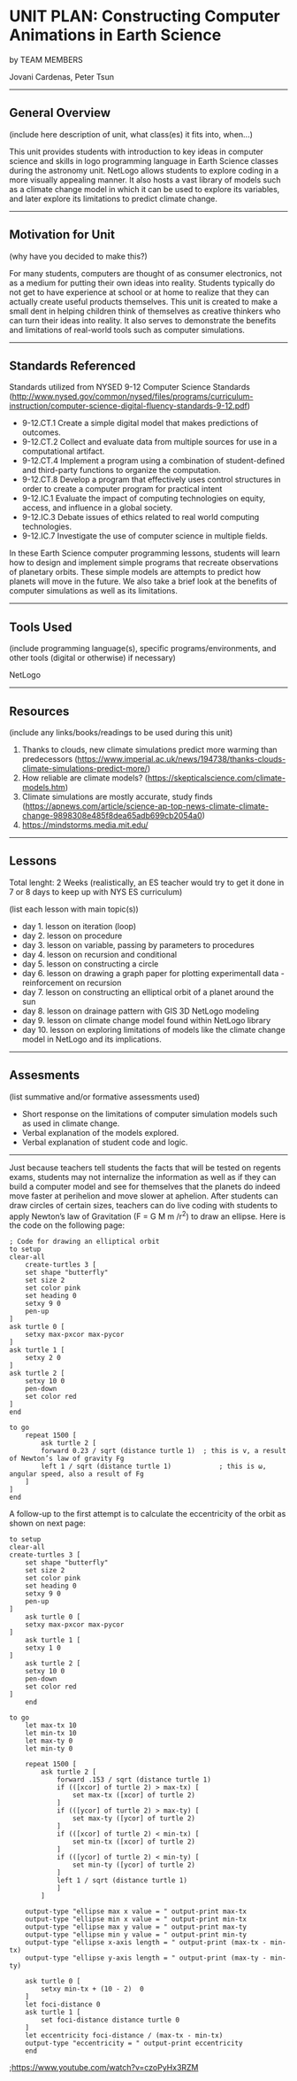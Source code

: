 # UNIT PLAN: Constructing Computer Animations in Earth Science

by TEAM MEMBERS

Jovani Cardenas, Peter Tsun

-----

## General Overview
(include here description of unit, what class(es) it fits into, when...)

This unit provides students with introduction to key ideas in computer science and skills in logo programming language
in Earth Science classes during the astronomy unit. NetLogo allows students to explore coding in a more visually appealing manner. It also hosts a vast library of models such as a climate change model in which it can be used to explore its variables, and later explore its limitations to predict climate change.

---

## Motivation for Unit
(why have you decided to make this?)

For many students, computers are thought of as consumer electronics, not as a medium for putting their own ideas into reality.
Students typically do not get to have experience at school or at home to realize that they can actually create useful products themselves.
This unit is created to make a small dent in helping children think of themselves as creative thinkers who can turn their ideas into reality. It also serves to demonstrate the benefits and limitations of real-world tools such as computer simulations.

---

## Standards Referenced
Standards utilized from NYSED 9-12 Computer Science Standards (http://www.nysed.gov/common/nysed/files/programs/curriculum-instruction/computer-science-digital-fluency-standards-9-12.pdf)

- 9-12.CT.1 Create a simple digital model that makes predictions of outcomes. 
- 9-12.CT.2 Collect and evaluate data from multiple sources for use in a computational artifact.
- 9-12.CT.4 Implement a program using a combination of student-defined and third-party functions to organize the computation.
- 9-12.CT.8 Develop a program that effectively uses control structures in order to create a computer program for practical intent
- 9-12.IC.1 Evaluate the impact of computing technologies on equity, access, and influence in a global society.
- 9-12.IC.3 Debate issues of ethics related to real world computing technologies.
- 9-12.IC.7 Investigate the use of computer science in multiple fields.


In these Earth Science computer programming lessons, students will learn how
to design and implement simple programs that recreate observations of planetary orbits.
These simple models are attempts to predict how planets will move in the future. We also take a brief look at the benefits of computer simulations as well as its limitations.

---

## Tools Used
(include programming language(s), specific programs/environments, and other tools (digital or otherwise) if necessary)

NetLogo

---

## Resources
(include any links/books/readings to be used during this unit)
1. Thanks to clouds, new climate simulations predict more warming than predecessors (https://www.imperial.ac.uk/news/194738/thanks-clouds-climate-simulations-predict-more/)
2. How reliable are climate models? (https://skepticalscience.com/climate-models.htm)
3. Climate simulations are mostly accurate, study finds (https://apnews.com/article/science-ap-top-news-climate-climate-change-9898308e485f8dea65adb699cb2054a0)
4. https://mindstorms.media.mit.edu/


---

## Lessons
Total lenght: 2 Weeks (realistically, an ES teacher would try to get it done in 7 or 8 days to keep up with NYS ES curriculum)

(list each lesson with main topic(s))
- day 1. lesson on iteration (loop)
- day 2. lesson on procedure
- day 3. lesson on variable, passing by parameters to procedures
- day 4. lesson on recursion and conditional
- day 5. lesson on constructing a circle
- day 6. lesson on drawing a graph paper for plotting experimentall data - reinforcement on recursion
- day 7. lesson on constructing an elliptical orbit of a planet around the sun
- day 8. lesson on drainage pattern with GIS 3D NetLogo modeling  
- day 9. lesson on climate change model found within NetLogo library
- day 10. lesson on exploring limitations of models like the climate change model in NetLogo and its implications.


---

## Assesments
(list summative and/or formative assessments used)
- Short response on the limitations of computer simulation models such as used in climate change.
- Verbal explanation of the models explored.
- Verbal explanation of student code and logic.
---



Just because teachers tell students the facts that will be tested on regents exams, students may not internalize the information as well as if they can build a computer model and see for themselves that the planets do indeed move faster at perihelion and move slower at aphelion.
After students can draw circles of certain sizes, teachers can do live coding with students to
apply Newton’s law of Gravitation (F = G M m /r<sup>2</sup>) to draw an ellipse. Here is the code on the following page:

    ; Code for drawing an elliptical orbit
    to setup
    clear-all
        create-turtles 3 [
        set shape "butterfly"
        set size 2
        set color pink
        set heading 0
        setxy 9 0
        pen-up
    ]
    ask turtle 0 [
        setxy max-pxcor max-pycor
    ]
    ask turtle 1 [
        setxy 2 0
    ]
    ask turtle 2 [
        setxy 10 0
        pen-down
        set color red
    ]
    end

    to go
        repeat 1500 [
            ask turtle 2 [
            forward 0.23 / sqrt (distance turtle 1)  ; this is v, a result of Newton’s law of gravity Fg
            left 1 / sqrt (distance turtle 1)            ; this is ⍵, angular speed, also a result of Fg
        ]
    ]
    end

A follow-up to the first attempt is to calculate the eccentricity of the orbit as shown on next page:










    to setup
    clear-all
    create-turtles 3 [
        set shape "butterfly"
        set size 2
        set color pink
        set heading 0
        setxy 9 0
        pen-up
    ]
        ask turtle 0 [
        setxy max-pxcor max-pycor
    ]
        ask turtle 1 [
        setxy 1 0
    ]
        ask turtle 2 [
        setxy 10 0
        pen-down
        set color red
    ]
        end

    to go
        let max-tx 10
        let min-tx 10
        let max-ty 0
        let min-ty 0

        repeat 1500 [
            ask turtle 2 [
                forward .153 / sqrt (distance turtle 1)
                if (([xcor] of turtle 2) > max-tx) [
                    set max-tx ([xcor] of turtle 2)
                ]
                if (([ycor] of turtle 2) > max-ty) [
                    set max-ty ([ycor] of turtle 2)
                ]
                if (([xcor] of turtle 2) < min-tx) [
                    set min-tx ([xcor] of turtle 2)
                ]
                if (([ycor] of turtle 2) < min-ty) [
                    set min-ty ([ycor] of turtle 2)
                ]
                left 1 / sqrt (distance turtle 1)
                ]
            ]

        output-type "ellipse max x value = " output-print max-tx
        output-type "ellipse min x value = " output-print min-tx
        output-type "ellipse max y value = " output-print max-ty
        output-type "ellipse min y value = " output-print min-ty
        output-type "ellipse x-axis length = " output-print (max-tx - min-tx)
        output-type "ellipse y-axis length = " output-print (max-ty - min-ty)

        ask turtle 0 [
            setxy min-tx + (10 - 2)  0
        ]
        let foci-distance 0
        ask turtle 1 [
            set foci-distance distance turtle 0
        ]
        let eccentricity foci-distance / (max-tx - min-tx)
        output-type "eccentricity = " output-print eccentricity
        end

;https://www.youtube.com/watch?v=czoPyHx3RZM

